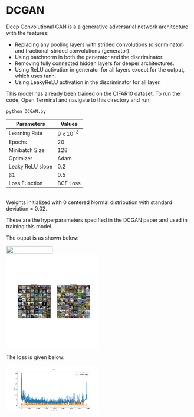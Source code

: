 # DCGAN

Deep Convolutional GAN is a a generative adversarial network architecture with the features:
* Replacing any pooling layers with strided convolutions (discriminator) and fractional-strided convolutions (generator).
* Using batchnorm in both the generator and the discriminator.
* Removing fully connected hidden layers for deeper architectures.
* Using ReLU activation in generator for all layers except for the output, which uses tanh.
* Using LeakyReLU activation in the discriminator for all layer.

This model has already been trained on the CIFAR10 dataset. To run the code, Open Terminal and navigate to this directory and run:
```
python DCGAN.py
```
| Parameters|  Values |
| -------- | -------- |
| Learning Rate | 9 x 10<sup>-3</sup>  | 
| Epochs | 20 |
| Minibatch Size | 128 |
| Optimizer | Adam |
| Leaky ReLU slope | 0.2 |
| β1 | 0.5|
| Loss Function | BCE Loss |  
<br/>
Weights initialized with 0 centered Normal distribution with standard deviation = 0.02.

These are the hyperparameters specified in the DCGAN paper and used in training this model.

The ouput is as shown below:

<img src="DCGANoutput.gif" width="50%" height="50%"/>

<img src="comparison.png" width="50%" height="50%"/>

The loss is given below:

<img src="loss.png" width="50%" height="50%"/>
